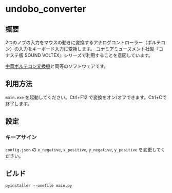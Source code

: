 # undobo_converter

## 概要

2つのノブの入力をマウスの動きに変換するアナログコントローラー（ボルテコン）の入力をキーボード入力に変換します。
コナミアミューズメント社製『コナステ版 SOUND VOLTEX』シリーズで利用することを意図しています。

[中華ボルテコン変換機](http://otogetool.g2.xrea.com/)と同等のソフトウェアです。


## 利用方法

`main.exe` を起動してください。Ctrl+F12 で変換をオン/オフできます。Ctrl+Cで終了します。


## 設定

### キーアサイン

`config.json` の `x_negative`, `x_positive`, `y_negative`, `y_positive` を変更してください。


## ビルド

```
pyinstaller --onefile main.py
```
